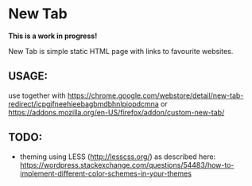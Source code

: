 # New Tab
**This is a work in progress!**

New Tab is simple static HTML page with links to favourite websites.

## USAGE:
use together with https://chrome.google.com/webstore/detail/new-tab-redirect/icpgjfneehieebagbmdbhnlpiopdcmna or https://addons.mozilla.org/en-US/firefox/addon/custom-new-tab/

## TODO:
- theming using LESS (http://lesscss.org/) as described here: https://wordpress.stackexchange.com/questions/54483/how-to-implement-different-color-schemes-in-your-themes
